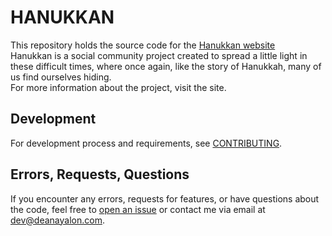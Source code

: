 [issue]: https://github.com/DeanAyalon/wix-hanukkan/issues/new

# HANUKKAN
This repository holds the source code for the [Hanukkan website](https://hanukkan.com)<br>
Hanukkan is a social community project created to spread a little light in these difficult times, where once again, like the story of Hanukkah, many of us find ourselves hiding.<br>
For more information about the project, visit the site.

## Development
For development process and requirements, see [CONTRIBUTING](CONTRIBUTING.md).

## Errors, Requests, Questions
If you encounter any errors, requests for features, or have questions about the code, feel free to [open an issue][issue] or contact me via email at [dev@deanayalon.com](mailto:dev@deanayalon.com).